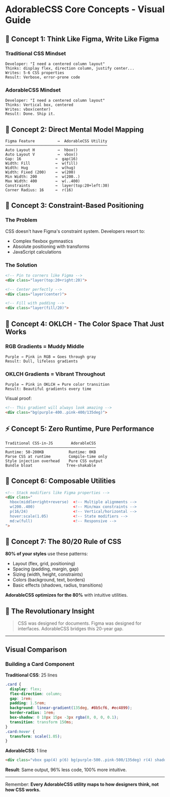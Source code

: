 # AdorableCSS Core Concepts - Visual Guide

## 🎨 Concept 1: Think Like Figma, Write Like Figma

### Traditional CSS Mindset
```
Developer: "I need a centered column layout"
Thinks: display flex, direction column, justify center...
Writes: 5-6 CSS properties
Result: Verbose, error-prone code
```

### AdorableCSS Mindset
```
Developer: "I need a centered column layout"
Thinks: Vertical box, centered
Writes: vbox(center)
Result: Done. Ship it.
```

## 🔄 Concept 2: Direct Mental Model Mapping

```
Figma Feature          →  AdorableCSS Utility
─────────────────────────────────────────────
Auto Layout H          →  hbox()
Auto Layout V          →  vbox()
Gap: 16               →  gap(16)
Width: Fill           →  w(fill)
Width: Hug            →  w(hug)
Width: Fixed (200)    →  w(200)
Min Width: 200        →  w(200..)
Max Width: 400        →  w(..400)
Constraints           →  layer(top:20+left:30)
Corner Radius: 16     →  r(16)
```

## 📐 Concept 3: Constraint-Based Positioning

### The Problem
CSS doesn't have Figma's constraint system. Developers resort to:
- Complex flexbox gymnastics
- Absolute positioning with transforms
- JavaScript calculations

### The Solution
```html
<!-- Pin to corners like Figma -->
<div class="layer(top:20+right:20)">

<!-- Center perfectly -->
<div class="layer(center)">

<!-- Fill with padding -->
<div class="layer(fill/20)">
```

## 🌈 Concept 4: OKLCH - The Color Space That Just Works

### RGB Gradients = Muddy Middle
```
Purple → Pink in RGB = Goes through gray
Result: Dull, lifeless gradients
```

### OKLCH Gradients = Vibrant Throughout
```
Purple → Pink in OKLCH = Pure color transition
Result: Beautiful gradients every time
```

Visual proof:
```html
<!-- This gradient will always look amazing -->
<div class="bg(purple-400..pink-400/135deg)">
```

## ⚡ Concept 5: Zero Runtime, Pure Performance

```
Traditional CSS-in-JS        AdorableCSS
────────────────────────────────────────
Runtime: 50-200KB           Runtime: 0KB
Parse CSS at runtime        Compile-time only
Style injection overhead    Pure CSS output
Bundle bloat               Tree-shakable
```

## 🧩 Concept 6: Composable Utilities

```html
<!-- Stack modifiers like Figma properties -->
<div class="
  hbox(middle+right+reverse)  <!-- Multiple alignments -->
  w(200..400)                 <!-- Min/max constraints -->
  p(16/24)                    <!-- Vertical/horizontal -->
  hover:scale(1.05)           <!-- State modifiers -->
  md:w(full)                  <!-- Responsive -->
">
```

## 🎯 Concept 7: The 80/20 Rule of CSS

**80% of your styles** use these patterns:
- Layout (flex, grid, positioning)
- Spacing (padding, margin, gap)
- Sizing (width, height, constraints)
- Colors (background, text, borders)
- Basic effects (shadows, radius, transitions)

**AdorableCSS optimizes for the 80%** with intuitive utilities.

## 🚀 The Revolutionary Insight

> CSS was designed for documents. Figma was designed for interfaces.
> AdorableCSS bridges this 20-year gap.

---

## Visual Comparison

### Building a Card Component

**Traditional CSS**: 25 lines
```css
.card {
  display: flex;
  flex-direction: column;
  gap: 1rem;
  padding: 1.5rem;
  background: linear-gradient(135deg, #8b5cf6, #ec4899);
  border-radius: 1rem;
  box-shadow: 0 10px 15px -3px rgba(0, 0, 0, 0.1);
  transition: transform 150ms;
}
.card:hover {
  transform: scale(1.05);
}
```

**AdorableCSS**: 1 line
```html
<div class="vbox gap(4) p(6) bg(purple-500..pink-500/135deg) r(4) shadow(lg) hover:scale(1.05) transition">
```

**Result**: Same output, 96% less code, 100% more intuitive.

---

Remember: **Every AdorableCSS utility maps to how designers think, not how CSS works.**